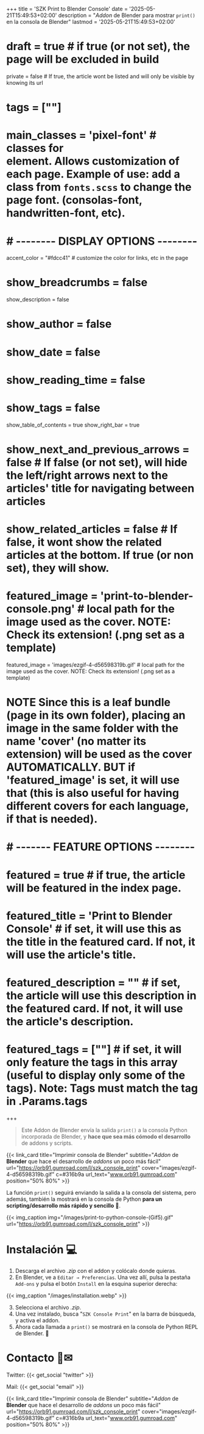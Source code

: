 +++
title = 'SZK Print to Blender Console'
date = '2025-05-21T15:49:53+02:00'
description = "*Addon* de Blender para mostrar `print()` en la consola de Blender"
lastmod = '2025-05-21T15:49:53+02:00'
# draft = true # if true (or not set), the page will be excluded in build
private = false # If true, the article wont be listed and will only be visible by knowing its url
# tags = [""]
# main_classes = 'pixel-font' # classes for <main> element. Allows customization of each page. Example of use: add a class from `fonts.scss` to change the page font. (consolas-font, handwritten-font, etc).
# # -------- DISPLAY OPTIONS --------
accent_color = "#fdcc41" # customize the color for links, etc in the page
# show_breadcrumbs = false
show_description = false
# show_author = false
# show_date = false
# show_reading_time = false
# show_tags = false
show_table_of_contents = true
show_right_bar = true
# show_next_and_previous_arrows = false # If false (or not set), will hide the left/right arrows next to the articles' title for navigating between articles
# show_related_articles = false # If false, it wont show the related articles at the bottom. If true (or non set), they will show.
# featured_image = 'print-to-blender-console.png' # local path for the image used as the cover. NOTE: Check its extension! (.png set as a template)
featured_image = 'images/ezgif-4-d56598319b.gif' # local path for the image used as the cover. NOTE: Check its extension! (.png set as a template)
# NOTE Since this is a leaf bundle (page in its own folder), placing an image in the same folder with the name 'cover' (no matter its extension) will be used as the cover AUTOMATICALLY. BUT if 'featured_image' is set, it will use that (this is also useful for having different covers for each language, if that is needed).
# # ------- FEATURE OPTIONS --------
# featured = true # if true, the article will be featured in the index page.
# featured_title = 'Print to Blender Console' # if set, it will use this as the title in the featured card. If not, it will use the article's title.
# featured_description = "" # if set, the article will use this description in the featured card. If not, it will use the article's description.
# featured_tags = [""] # if set, it will only feature the tags in this array (useful to display only some of the tags). Note: Tags must match the tag in .Params.tags

+++


> Este Addon de Blender envía la salida `print()` a la consola Python incorporada de Blender, y **hace que sea más cómodo el desarrollo** de addons y scripts.

{{< link_card title="Imprimir consola de Blender"
subtitle="*Addon* de **Blender** que hace el desarrollo de *addons* un poco más fácil"
url="https://orb91.gumroad.com/l/szk_console_print"
cover="images/ezgif-4-d56598319b.gif"
c=#316b9a
url_text="www.orb91.gumroad.com"
position="50% 80%" >}}

La función `print()` seguirá enviando la salida a la consola del sistema, pero además, también la mostrará en la consola de Python **para un scripting/desarrollo más rápido y sencillo** 🐧.

<!-- <figure><img src="https://public-files.gumroad.com/4j14rfreveqes67fx2l3rqzco5l4"><p class="figcaption"></p></figure> -->
<!-- ![](/images/print-to-python-console-(Gif5).gif) -->

{{< img_caption img="/images/print-to-python-console-(Gif5).gif" url="https://orb91.gumroad.com/l/szk_console_print" >}}



# Instalación 💻
1. Descarga el archivo *.zip* con el addon y colócalo donde quieras.
2. En Blender, ve a `Editar → Preferencias`. Una vez allí, pulsa la pestaña `Add-ons` y pulsa el botón `Install` en la esquina superior derecha:

<!-- <figura><img src="https://public-files.gumroad.com/j9tfev4r7qymoi0p86fllmzrjqph"><p class="figcaption"></p></figura> -->

{{< img_caption "/images/installation.webp" >}}

3. Selecciona el archivo *.zip*.
4. Una vez instalado, busca "`SZK Console Print`" en la barra de búsqueda, y activa el addon.
5. Ahora cada llamada a `print()` se mostrará en la consola de Python REPL de Blender. 🐍



# Contacto 🐺✉
<!--
Twitter: [@SuzukaKDev](https://twitter.com/SuzukaKDev)
Mail: [suzukakadev@gmail.com](mailto:suzukakadev@gmail.com) -->
Twitter: {{< get_social "twitter" >}}

Mail: {{< get_social "email" >}}

{{< link_card title="Imprimir consola de Blender"
subtitle="*Addon* de **Blender** que hace el desarrollo de *addons* un poco más fácil"
url="https://orb91.gumroad.com/l/szk_console_print"
cover="images/ezgif-4-d56598319b.gif"
c=#316b9a
url_text="www.orb91.gumroad.com"
position="50% 80%" >}}
